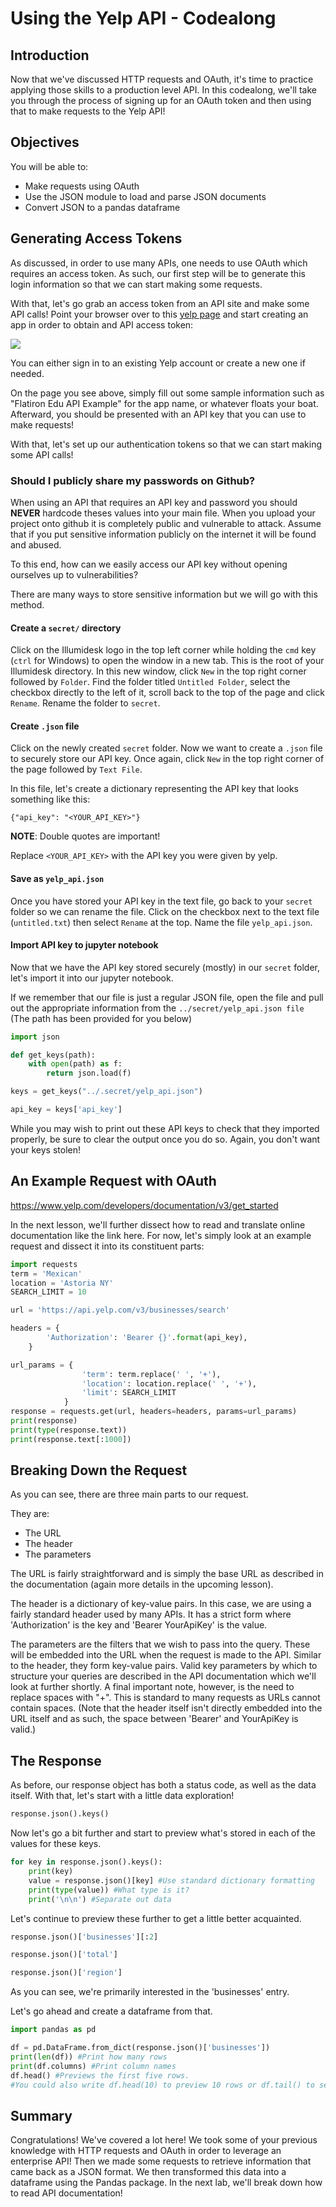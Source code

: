 # Using the Yelp API - Codealong

## Introduction

Now that we've discussed HTTP requests and OAuth, it's time to practice applying those skills to a production level API. In this codealong, we'll take you through the process of signing up for an OAuth token and then using that to make requests to the Yelp API!

## Objectives

You will be able to:

* Make requests using OAuth
* Use the JSON module to load and parse JSON documents
* Convert JSON to a pandas dataframe

## Generating Access Tokens

As discussed, in order to use many APIs, one needs to use OAuth which requires an access token. As such, our first step will be to generate this login information so that we can start making some requests.  

With that, let's go grab an access token from an API site and make some API calls!
Point your browser over to this [yelp page](https://www.yelp.com/developers/v3/manage_app) and start creating an app in order to obtain and API access token:

![](./images/yelp_app.png)


You can either sign in to an existing Yelp account or create a new one if needed.

On the page you see above, simply fill out some sample information such as "Flatiron Edu API Example" for the app name, or whatever floats your boat. Afterward, you should be presented with an API key that you can use to make requests!

With that, let's set up our authentication tokens so that we can start making some API calls!

### Should I publicly share my passwords on Github?

When using an API that requires an API key and password you should **NEVER** hardcode theses values into your main file. When you upload your project onto github it is completely public and vulnerable to attack. Assume that if you put sensitive information publicly on the internet it will be found and abused. 

To this end, how can we easily access our API key without opening ourselves up to vulnerabilities?

There are many ways to store sensitive information but we will go with this method. 

#### Create a `secret/` directory

Click on the Illumidesk logo in the top left corner while holding the `cmd` key (`ctrl` for Windows) to open the window in a new tab. This is the root of your Illumidesk directory. In this new window, click `New` in the top right corner followed by `Folder`. Find the folder titled `Untitled Folder`, select the checkbox directly to the left of it, scroll back to the top of the page and click `Rename`. Rename the folder to `secret`.

#### Create `.json` file

Click on the newly created `secret` folder. Now we want to create a `.json` file to securely store our API key. Once again, click `New` in the top right corner of the page followed by `Text File`.

In this file, let's create a dictionary representing the API key that looks something like this:

`{"api_key": "<YOUR_API_KEY>"}`

**NOTE**: Double quotes are important! 

Replace `<YOUR_API_KEY>` with the API key you were given by yelp.

#### Save as `yelp_api.json`

Once you have stored your API key in the text file, go back to your `secret` folder so we can rename the file. Click on the checkbox next to the text file (`untitled.txt`) then select `Rename` at the top. Name the file `yelp_api.json`.


#### Import API key to jupyter notebook
Now that we have the API key stored securely (mostly) in our `secret` folder, let's import it into our jupyter notebook.

If we remember that our file is just a regular JSON file, open the file and pull out the appropriate information from the `../secret/yelp_api.json file` (The path has been provided for you below)


```python
import json

def get_keys(path):
    with open(path) as f:
        return json.load(f)
```


```python
keys = get_keys("../.secret/yelp_api.json")

api_key = keys['api_key']
```

While you may wish to print out these API keys to check that they imported properly, be sure to clear the output once you do so. Again, you don't want your keys stolen!

## An Example Request with OAuth <a id="oauth_request"></a>
https://www.yelp.com/developers/documentation/v3/get_started

In the next lesson, we'll further dissect how to read and translate online documentation like the link here. For now, let's simply look at an example request and dissect it into its constituent parts:


```python
import requests
term = 'Mexican'
location = 'Astoria NY'
SEARCH_LIMIT = 10

url = 'https://api.yelp.com/v3/businesses/search'

headers = {
        'Authorization': 'Bearer {}'.format(api_key),
    }

url_params = {
                'term': term.replace(' ', '+'),
                'location': location.replace(' ', '+'),
                'limit': SEARCH_LIMIT
            }
response = requests.get(url, headers=headers, params=url_params)
print(response)
print(type(response.text))
print(response.text[:1000])
```

## Breaking Down the Request

As you can see, there are three main parts to our request.  
  
They are:
* The URL
* The header
* The parameters
  
The URL is fairly straightforward and is simply the base URL as described in the documentation (again more details in the upcoming lesson).

The header is a dictionary of key-value pairs. In this case, we are using a fairly standard header used by many APIs. It has a strict form where 'Authorization' is the key and 'Bearer YourApiKey' is the value.

The parameters are the filters that we wish to pass into the query. These will be embedded into the URL when the request is made to the API. Similar to the header, they form key-value pairs. Valid key parameters by which to structure your queries are described in the API documentation which we'll look at further shortly. A final important note, however, is the need to replace spaces with "+". This is standard to many requests as URLs cannot contain spaces. (Note that the header itself isn't directly embedded into the URL itself and as such, the space between 'Bearer' and YourApiKey is valid.)


## The Response

As before, our response object has both a status code, as well as the data itself. With that, let's start with a little data exploration!


```python
response.json().keys()
```

Now let's go a bit further and start to preview what's stored in each of the values for these keys.


```python
for key in response.json().keys():
    print(key)
    value = response.json()[key] #Use standard dictionary formatting
    print(type(value)) #What type is it?
    print('\n\n') #Separate out data
```

Let's continue to preview these further to get a little better acquainted.


```python
response.json()['businesses'][:2]
```


```python
response.json()['total']
```


```python
response.json()['region']
```

As you can see, we're primarily interested in the 'businesses' entry. 

Let's go ahead and create a dataframe from that.


```python
import pandas as pd

df = pd.DataFrame.from_dict(response.json()['businesses'])
print(len(df)) #Print how many rows
print(df.columns) #Print column names
df.head() #Previews the first five rows. 
#You could also write df.head(10) to preview 10 rows or df.tail() to see the bottom
```

## Summary <a id="sum"></a>

Congratulations! We've covered a lot here! We took some of your previous knowledge with HTTP requests and OAuth in order to leverage an enterprise API! Then we made some requests to retrieve information that came back as a JSON format. We then transformed this data into a dataframe using the Pandas package. In the next lab, we'll break down how to read API documentation!
